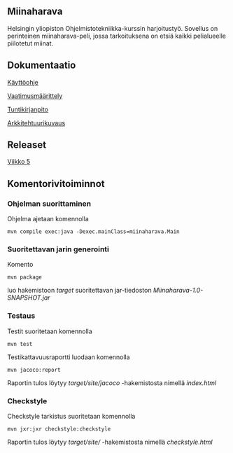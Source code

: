 ## Miinaharava

Helsingin yliopiston Ohjelmistotekniikka-kurssin harjoitustyö. Sovellus on perinteinen miinaharava-peli, jossa tarkoituksena on etsiä kaikki pelialueelle piilotetut miinat.

## Dokumentaatio

[Käyttöohje](https://github.com/jarkmaen/ot-harjoitustyo/blob/master/dokumentaatio/kayttoohje.md)

[Vaatimusmäärittely](https://github.com/jarkmaen/ot-harjoitustyo/blob/master/dokumentaatio/vaatimusmaarittely.md)

[Tuntikirjanpito](https://github.com/jarkmaen/ot-harjoitustyo/blob/master/dokumentaatio/tyoaikakirjanpito.md)

[Arkkitehtuurikuvaus](https://github.com/jarkmaen/ot-harjoitustyo/blob/master/dokumentaatio/arkkitehtuuri.md)

## Releaset

[Viikko 5](https://github.com/jarkmaen/ot-harjoitustyo/releases/tag/viikko5)

## Komentorivitoiminnot

### Ohjelman suorittaminen

Ohjelma ajetaan komennolla

```
mvn compile exec:java -Dexec.mainClass=miinaharava.Main
```

### Suoritettavan jarin generointi

Komento

```
mvn package
```

luo hakemistoon _target_ suoritettavan jar-tiedoston _Miinaharava-1.0-SNAPSHOT.jar_

### Testaus

Testit suoritetaan komennolla

```
mvn test
```

Testikattavuusraportti luodaan komennolla

```
mvn jacoco:report
```

Raportin tulos löytyy _target/site/jacoco_ -hakemistosta nimellä _index.html_

### Checkstyle

Checkstyle tarkistus suoritetaan komennolla

```
mvn jxr:jxr checkstyle:checkstyle
```

Raportin tulos löytyy _target/site/_ -hakemistosta nimellä _checkstyle.html_
